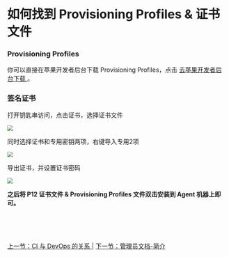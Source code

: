 # 如何找到 Provisioning Profiles & 证书文件

### Provisioning Profiles

你可以直接在苹果开发者后台下载 Provisioning Profiles，点击 [ 去苹果开发者后台下载 ](https://developer.apple.com/account/ios/profile/profileList.action)。

### 签名证书

打开钥匙串访问，点击证书，选择证书文件

<img src="https://images-cdn.shimo.im/TbH4Lk3jNOoaLpKJ/ios_p12.png" style="zoom:80%">

同时选择证书和专用密钥两项，右键导入专用2项

<img src="https://images-cdn.shimo.im/ZK0N2DDzez0AT4XI/ios_p12_2.png" style="zoom:80%">

导出证书，并设置证书密码

<img src="https://images-cdn.shimo.im/GiCOBE6jGNk0gNoY/ios_p12_3.png" style="zoom:80%">


**之后将 P12 证书文件  & Provisioning Profiles 文件双击安装到 Agent 机器上即可。**


<br/><br/><br/>

<div id="bom">
<a href="./other_ci_devops.md">上一节：CI 与 DevOps 的关系 </a> |
<a href="./admin_base.md">下一节：管理员文档-简介 </a>
</div>

<link rel="stylesheet" rev="stylesheet" href="flow.css" type="text/css"/> 